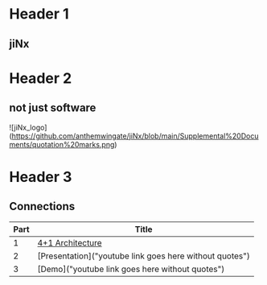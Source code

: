 # Header 1
## jiNx

# Header 2
## not just software


![jiNx_logo] (https://github.com/anthemwingate/jiNx/blob/main/Supplemental%20Documents/quotation%20marks.png)

# Header 3
## Connections

| Part |      Title                
|------|---------------------------
| 1    | [4+1 Architecture](https://github.com/anthemwingate/jiNx/blob/main/Supplemental%20Documents/jiNx_Views.png) 
| 2    | [Presentation]("youtube link goes here without quotes")
| 3    | [Demo]("youtube link goes here without quotes") 
